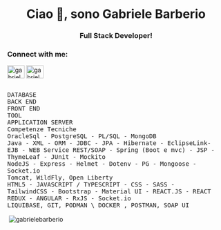

<h1 align="center">Ciao 👋, sono Gabriele Barberio</h1>
<h3 align="center">Full Stack Developer!</h3>
<h3 align="left">Connect with me:</h3>
<p align="left">
<a href="https://www.linkedin.com/in/gabriele-barberio-434b67220/" target="blank"><img align="center" src="https://raw.githubusercontent.com/rahuldkjain/github-profile-readme-generator/master/src/images/icons/Social/linked-in-alt.svg" alt="gabriele barberio" height="30" width="40" /></a>
<a href="https://instagram.com/gabriele_barberio?igshid=ZDdkNTZiNTM=" target="blank"><img align="center" src="https://raw.githubusercontent.com/rahuldkjain/github-profile-readme-generator/master/src/images/icons/Social/instagram.svg" alt="gabriele_barberio" height="30" width="40" /></a>
</p>

<pre> 
DATABASE
BACK END
FRONT END
TOOL
APPLICATION SERVER
Competenze Tecniche
OracleSql - PostgreSQL - PL/SQL - MongoDB
Java - XML - ORM - JDBC - JPA - Hibernate - EclipseLink-
EJB - WEB Service REST/SOAP - Spring (Boot e mvc) - JSP -
ThymeLeaf - JUnit - Mockito
NodeJS - Express - Helmet - Dotenv - PG - Mongoose -
Socket.io
Tomcat, WildFly, Open Liberty
HTML5 - JAVASCRIPT / TYPESCRIPT - CSS - SASS -
TailwindCSS - Bootstrap - Material UI - REACT.JS - REACT
REDUX - ANGULAR - RxJS - Socket.io
LIQUIBASE, GIT, PODMAN \ DOCKER , POSTMAN, SOAP UI
</pre>

<p>&nbsp;<img align="center" src="https://github-readme-stats.vercel.app/api?username=gabrielebarberio&show_icons=true&locale=en" alt="gabrielebarberio" /></p>
